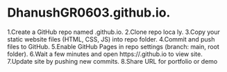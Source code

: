# DhanushGR0603.github.io.
 1.Create a GitHub repo named <yourusername>.github.io.
 2.Clone repo loca ly.
 3.Copy your static website files (HTML, CSS, JS) into repo folder.
 4.Commit and push files to GitHub.
 5.Enable GitHub Pages in repo settings (branch: main, root folder).
 6.Wait a few minutes and open https://<yourusername>.github.io to view site.
 7.Update site by pushing new commits.
 8.Share URL for portfolio or demo
